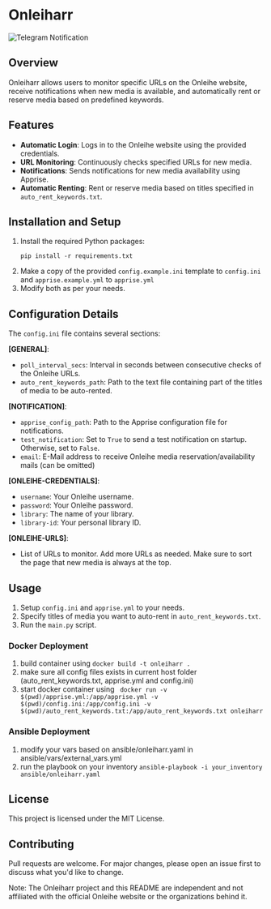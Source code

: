 # Onleiharr

![Telegram Notification](images/onleiharr_telegram.jpg)

## Overview
Onleiharr allows users to monitor specific URLs on the Onleihe website, receive notifications when new media is available, and automatically rent or reserve media based on predefined keywords.

## Features
- **Automatic Login**: Logs in to the Onleihe website using the provided credentials.
- **URL Monitoring**: Continuously checks specified URLs for new media.
- **Notifications**: Sends notifications for new media availability using Apprise.
- **Automatic Renting**: Rent or reserve media based on titles specified in `auto_rent_keywords.txt`.

## Installation and Setup
1. Install the required Python packages:
   ```
   pip install -r requirements.txt
   ```
2. Make a copy of the provided `config.example.ini` template to `config.ini` and `apprise.example.yml` to `apprise.yml`
3. Modify both as per your needs.

## Configuration Details
The `config.ini` file contains several sections:

**[GENERAL]**:
  - `poll_interval_secs`: Interval in seconds between consecutive checks of the Onleihe URLs.
  - `auto_rent_keywords_path`: Path to the text file containing part of the titles of media to be auto-rented.
  
**[NOTIFICATION]**:
  - `apprise_config_path`: Path to the Apprise configuration file for notifications.
  - `test_notification`: Set to `True` to send a test notification on startup. Otherwise, set to `False`.
  - `email`: E-Mail address to receive Onleihe media reservation/availability mails (can be omitted)

**[ONLEIHE-CREDENTIALS]**:
  - `username`: Your Onleihe username.
  - `password`: Your Onleihe password.
  - `library`: The name of your library.
  - `library-id`: Your personal library ID.

**[ONLEIHE-URLS]**: 
  - List of URLs to monitor. Add more URLs as needed. Make sure to sort the page that new media is always at the top.

## Usage
1. Setup `config.ini` and `apprise.yml` to your needs.
2. Specify titles of media you want to auto-rent in `auto_rent_keywords.txt`.
3. Run the `main.py` script.

### Docker Deployment
1. build container using `docker build -t onleiharr .`
2. make sure all config files exists in current host folder (auto_rent_keywords.txt, apprise.yml and config.ini)
3. start docker container using ` docker run -v $(pwd)/apprise.yml:/app/apprise.yml -v $(pwd)/config.ini:/app/config.ini -v $(pwd)/auto_rent_keywords.txt:/app/auto_rent_keywords.txt onleiharr`

### Ansible Deployment
1. modify your vars based on ansible/onleiharr.yaml in ansible/vars/external_vars.yml 
2. run the playbook on your inventory `ansible-playbook -i your_inventory ansible/onleiharr.yaml`

## License

This project is licensed under the MIT License.

## Contributing

Pull requests are welcome. For major changes, please open an issue first to discuss what you'd like to change.

Note: The Onleiharr project and this README are independent and not affiliated with the official Onleihe website or the organizations behind it.
